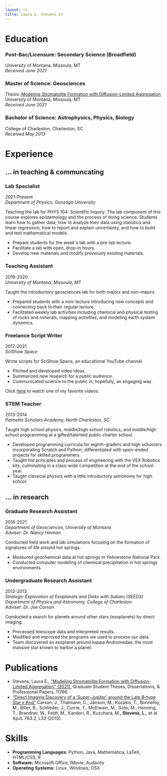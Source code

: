 ```yaml
---
layout: cv
title: Laura E. Stevens CV
---
```

# Education
### Post-Bac/Licensure: Secondary Science (Broadfield)
University of Montana, Missoula, MT  
*Received June 2021*
 
### Master of Science: Geosciences

Thesis: [Modeling Stromatolite Formation with Diffusion-Limited Aggregation](https://scholarworks.umt.edu/etd/11766/)    
University of Montana, Missoula, MT    
*Received June 2021*

### Bachelor of Science: Astrophysics, Physics, Biology
College of Charleston, Charleston, SC    
*Received May 2013*

# Experience
##  ... in teaching & communcating
### Lab Specialist
2021-Present    
*Department of Physics, Gonzaga University*

Teaching the lab for PHYS 104: Scientific Inquiry. The lab component of this course explores epistemology and the process of doing science. Students learn how to gather data, how to analyze their data using statistics and linear regression, how to report and explain uncertainty, and how to build and test mathematical models. 

- Prepare students for the week's lab with a pre-lab lecture. 
- Facilitate a lab with open, drop-in hours. 
- Develop new materials and modify previously existing materials. 

### Teaching Assistant
2019-2020    
*University of Montana, Missoula, MT*

Taught the introductory geosciences lab for both majors and non-majors. 
- Prepared students with a mini-lecture introducing new concepts and connecting back to their regular lecture.
- Facilitated weekly lab activities including chemical and physical testing of rocks and minerals, mapping activities, and modeling earth system dynamics.

### Freelance Script Writer
2017-2021    
*SciShow Space*

Wrote scripts for SciShow Space, an educational YouTube channel. 
- Pitched and developed video ideas.
- Summarized new research for a public audience.
- Communicated science to the public in, hopefully, an engaging way. 

Click [here](https://www.youtube.com/watch?v=vEiSZaRnfIg) to watch one of my favorite videos.

### STEM Teacher
2013-2014    
*Palmetto Scholars Academy, North Charleston, SC*

Taught high school physics, middle/high school robotics, and middle/high school programming at a gifted/talented public charter school.
- Developed programming curricula for eighth-graders and high schoolers incorporating Scratch and Python; differentiated with open-ended projects for skilled programmers.
- Taught the principles and process of engineering with the VEX Robotics kits, culminating in a class-wide competition at the end of the school year.
- Taught classical physics with a little introductory astronomy for high school.

## ... in research
### Graduate Research Assistant
2016-2021    
*Department of Geosciences, University of Montana*    
*Adviser: Dr. Nancy Hinman*

Conducted field work and lab simulations focusing on the formation of signatures of life around hot springs. 
- Measured geochemical data at hot springs in Yellowstone National Park. 
- Conducted computer modeling of chemical precipitation in hot springs environments.

### Undergraduate Research Assistant
2012-2013    
*Strategic Exploration of Exoplanets and Disks with Subaru (SEEDS)*    
*Department of Physics and Astronomy, College of Charleston*    
*Adviser: Dr. Joe Carson*

Conducted a search for planets around other stars (exoplanets) by direct imaging.
- Processed telescope data and interpreted results.
- Modified and improved the programs we used to process our data.
- Team discovered an exoplanet around kappa Andromedae, the most massive star known to harbor a planet.

# Publications
- Stevens, Laura E., ["Modeling Stromatolite Formation with Diffusion-Limited Aggregation" (2021).](https://scholarworks.umt.edu/etd/11766) Graduate Student Theses, Dissertations, & Professional Papers. 11766.
- [“Direct Imaging Discovery of a ‘Super-Jupiter’ around the Late B-type Star κ And”](https://iopscience.iop.org/article/10.1088/2041-8205/763/2/L32/meta) Carson, J., Thalmann, C., Janson, M., Kozakis, T., Bonnefoy, M., Biller, B., Schlieder, J., Currie, T., McElwain, M., Goto, M., Henning, T., Brandner, W., Feldt, M., Kandori, R., Kuzuhara, M., **Stevens, L.**, et al. ApJL 763.2, L32 (2013).

# Skills
- **Programming Languages:** Python, Java, Mathematica, LaTeX, HTML/CSS, R
- **Software:** Microsoft Office, iMovie, Audacity
- **Operating Systems:** Linux, Windows, OSX